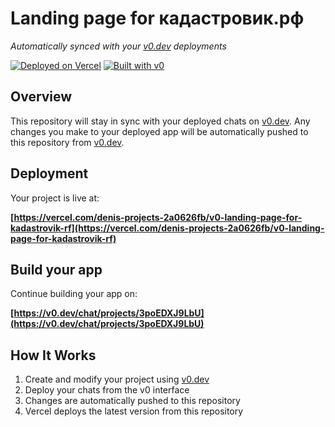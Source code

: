 # Landing page for кадастровик.рф

*Automatically synced with your [v0.dev](https://v0.dev) deployments*

[![Deployed on Vercel](https://img.shields.io/badge/Deployed%20on-Vercel-black?style=for-the-badge&logo=vercel)](https://vercel.com/denis-projects-2a0626fb/v0-landing-page-for-kadastrovik-rf)
[![Built with v0](https://img.shields.io/badge/Built%20with-v0.dev-black?style=for-the-badge)](https://v0.dev/chat/projects/3poEDXJ9LbU)

## Overview

This repository will stay in sync with your deployed chats on [v0.dev](https://v0.dev).
Any changes you make to your deployed app will be automatically pushed to this repository from [v0.dev](https://v0.dev).

## Deployment

Your project is live at:

**[https://vercel.com/denis-projects-2a0626fb/v0-landing-page-for-kadastrovik-rf](https://vercel.com/denis-projects-2a0626fb/v0-landing-page-for-kadastrovik-rf)**

## Build your app

Continue building your app on:

**[https://v0.dev/chat/projects/3poEDXJ9LbU](https://v0.dev/chat/projects/3poEDXJ9LbU)**

## How It Works

1. Create and modify your project using [v0.dev](https://v0.dev)
2. Deploy your chats from the v0 interface
3. Changes are automatically pushed to this repository
4. Vercel deploys the latest version from this repository

